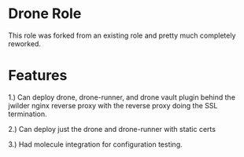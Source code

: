 # Drone Role

This role was forked from an existing role and pretty much completely reworked.

# Features
1.)  Can deploy drone, drone-runner, and drone vault plugin behind the jwilder nginx reverse proxy with the reverse proxy doing the SSL termination.

2.) Can deploy just the drone and drone-runner with static certs

3.) Had molecule integration  for configuration testing.